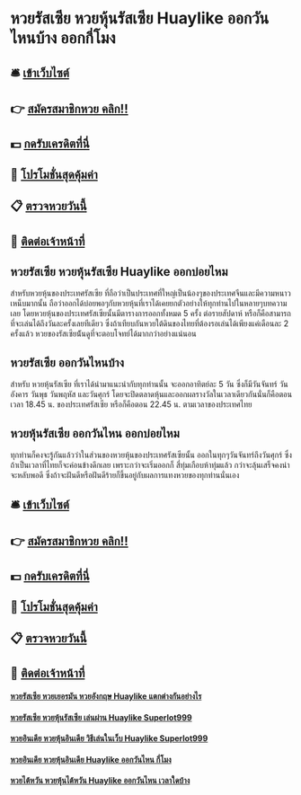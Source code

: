 # หวยรัสเซีย หวยหุ้นรัสเซีย Huaylike ออกวันไหนบ้าง ออกกี่โมง 

## 🛎 [เข้าเว็บไซต์](https://bit.ly/3qJbZVl)
## 👉 [สมัครสมาชิกหวย คลิก!!](https://bit.ly/3qJbZVl)
## 💵 [กดรับเครดิตที่นี่](https://bit.ly/3RYh7kM)
## 👑 [โปรโมชั่นสุดคุ้มค่า](https://bit.ly/3RYh7kM)
## 📋 [ตรวจหวยวันนี้](https://bit.ly/3RYh7kM)
## 📱 [ติดต่อเจ้าหน้าที่](https://bit.ly/3RYh7kM)

## หวยรัสเซีย หวยหุ้นรัสเซีย Huaylike ออกบ่อยไหม
สำหรับหวยหุ้นของประเทศรัสเซีย ที่ถือว่าเป็นประเทศที่ใหญ่เป็นน้องๆของประเทศจีนและมีความหนาวเหน็บมากนั้น ถือว่าออกได้บ่อยพอๆกับหวยหุ้นที่เราได้เคยยกตัวอย่างให้ทุกท่านไปในหลายๆบทความเลย โดยหวยหุ้นของประเทศรัสเซียนั้นมีตารางการออกทั้งหมด 5 ครั้ง ต่อรายสัปดาห์ หรือก็คือสามารถที่จะเล่นได้ถึงวันละครั้งเลยทีเดียว ซึ่งถ้าเทียบกันหวยใต้ดินของไทยที่ต้องรอเล่นได้เพียงแค่เดือนละ 2 ครั้งแล้ว หวยของรัสเซียน้ันดูที่จะตอบโจทย์ได้มากกว่าอย่างแน่นอน

## หวยรัสเซีย ออกวันไหนบ้าง
สำหรับ หวยหุ้นรัสเซีย ที่เราได้นำมาแนะนำกับทุกท่านนั้น จะออกอาทิตย์ละ 5 วัน ซึ่งก็มีวันจันทร์ วันอังคาร วันพุธ วันพฤหัส และวันศุกร์ โดยจะปิดตลาดหุ้นและออกผลรางวัลในเวลาเดียวกันนั่นก็คือตอนเวลา 18.45 น. ของประเทศรัสเซีย หรือก็คือตอน 22.45 น. ตามเวลาของประเทศไทย

## หวยหุ้นรัสเซีย ออกวันไหน ออกบ่อยไหม
ทุกท่านก็คงจะรู้กันแล้วว่าในส่วนของหวยหุ้นของประเทศรัสเซียนั้น ออกในทุกๆวันจันทร์ถึงวันศุกร์ ซึ่งถ้าเป็นเวลาที่ไทยก็จะค่อนข้างดึกเลย เพราะกว่าจะเริ่มออกก็ สี่ทุ่มเกือบห้าทุ่มแล้ว กว่าจะลุ้นเสร็จคงน่าจะหลับพอดี ซึ่งถ้าจะฝันดีหรือฝันดีร้ายก็ขึ้นอยู่กับผลการแทงหวยของทุกท่านนั่นเอง

## 🛎 [เข้าเว็บไซต์](https://bit.ly/3qJbZVl)
## 👉 [สมัครสมาชิกหวย คลิก!!](https://bit.ly/3qJbZVl)
## 💵 [กดรับเครดิตที่นี่](https://bit.ly/3RYh7kM)
## 👑 [โปรโมชั่นสุดคุ้มค่า](https://bit.ly/3RYh7kM)
## 📋 [ตรวจหวยวันนี้](https://bit.ly/3RYh7kM)
## 📱 [ติดต่อเจ้าหน้าที่](https://bit.ly/3RYh7kM)

#### [หวยรัสเซีย หวยเยอรมัน หวยอังกฤษ Huaylike แตกต่างกันอย่างไร](https://atom.io/themes/หวยรัสเซีย%20หวยเยอรมัน%20หวยอังกฤษ%20Huaylike%20แตกต่างกันอย่างไร)
#### [หวยรัสเซีย หวยหุ้นรัสเซีย เล่นผ่าน Huaylike Superlot999](https://atom.io/themes/หวยรัสเซีย%20หวยหุ้นรัสเซีย%20เล่นผ่าน%20Huaylike%20Superlot999)
#### [หวยอินเดีย หวยหุ้นอินเดีย วิธีเล่นในเว็บ Huaylike Superlot999](https://atom.io/themes/หวยอินเดีย%20หวยหุ้นอินเดีย%20วิธีเล่นในเว็บ%20Huaylike%20Superlot999)
#### [หวยอินเดีย หวยหุ้นอินเดีย Huaylike ออกวันไหน กี่โมง](https://atom.io/themes/หวยอินเดีย%20หวยหุ้นอินเดีย%20Huaylike%20ออกวันไหน%20กี่โมง)
#### [หวยไต้หวัน หวยหุ้นไต้หวัน Huaylike ออกวันไหน เวลาใดบ้าง](https://atom.io/themes/หวยไต้หวัน%20หวยหุ้นไต้หวัน%20Huaylike%20ออกวันไหน%20เวลาใดบ้าง)